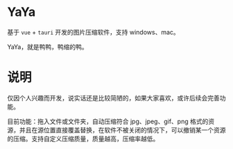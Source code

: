 # YaYa

基于 `vue` + `tauri` 开发的图片压缩软件，支持 windows、mac。

YaYa，就是鸭鸭，鸭缩的鸭。

# 说明

仅因个人兴趣而开发，说实话还是比较简陋的，如果大家喜欢，或许后续会完善功能。

目前功能：拖入文件或文件夹，自动压缩符合 jpg、jpeg、gif、png 格式的资源，并且在源位置直接覆盖替换，在软件不被关闭的情况下，可以撤销某一个资源的压缩。支持自定义压缩质量，质量越高，压缩率越低。